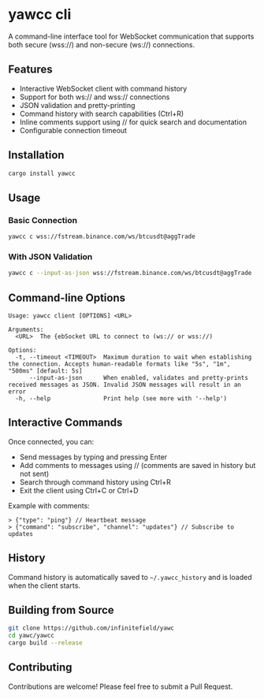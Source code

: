 # yawcc cli

A command-line interface tool for WebSocket communication that supports both secure (wss://) and non-secure (ws://) connections.

## Features

- Interactive WebSocket client with command history
- Support for both ws:// and wss:// connections
- JSON validation and pretty-printing
- Command history with search capabilities (Ctrl+R)
- Inline comments support using // for quick search and documentation
- Configurable connection timeout

## Installation

```bash
cargo install yawcc 
```

## Usage

### Basic Connection

```bash
yawcc c wss://fstream.binance.com/ws/btcusdt@aggTrade
```

### With JSON Validation

```bash
yawcc c --input-as-json wss://fstream.binance.com/ws/btcusdt@aggTrade
```

## Command-line Options

```
Usage: yawcc client [OPTIONS] <URL>

Arguments:
  <URL>  The {ebSocket URL to connect to (ws:// or wss://)

Options:
  -t, --timeout <TIMEOUT>  Maximum duration to wait when establishing the connection. Accepts human-readable formats like "5s", "1m", "500ms" [default: 5s]
      --input-as-json      When enabled, validates and pretty-prints received messages as JSON. Invalid JSON messages will result in an error
  -h, --help               Print help (see more with '--help')
```

## Interactive Commands

Once connected, you can:

- Send messages by typing and pressing Enter
- Add comments to messages using // (comments are saved in history but not sent)
- Search through command history using Ctrl+R
- Exit the client using Ctrl+C or Ctrl+D

Example with comments:

```
> {"type": "ping"} // Heartbeat message
> {"command": "subscribe", "channel": "updates"} // Subscribe to updates
```

## History

Command history is automatically saved to `~/.yawcc_history` and is loaded when the client starts.

## Building from Source

```bash
git clone https://github.com/infinitefield/yawc
cd yawc/yawcc
cargo build --release
```

## Contributing

Contributions are welcome! Please feel free to submit a Pull Request.
